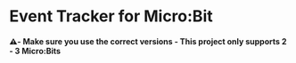 # Event Tracker for Micro:Bit

#### ⚠️- Make sure you use the correct versions - This project only supports 2 - 3 Micro:Bits
